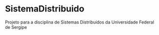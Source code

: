 # SistemaDistribuido
Projeto para a disciplina de Sistemas Distribuídos da Universidade Federal de Sergipe
